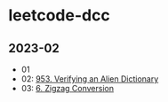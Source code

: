 # leetcode-dcc

## 2023-02

- 01
- 02: [953. Verifying an Alien Dictionary](https://github.com/ccfeng-dfc-note/leetcode-dcc/blob/main/leetcode-953.cpp)
- 03: [6. Zigzag Conversion]()
